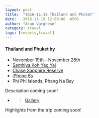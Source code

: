 ```yaml
---
layout: post
title:  "2016-11-19 Thailand and Phuket"
date:   2016-11-19 12:00:00 -0500
author: "Arun Varghese"
category: travel
tags: [resorts,travel]
---
```


#### Thailand and Phuket by <i class="fa fa-fw fa-plane"></i> 
+ <i class="fa fa-fw fa-calendar"></i> November 19th - November 28th
+ <i class="fa fa-fw fa-bed"></i> [Santhiya Koh Yao Yai](http://www.santhiya.com/kohyaoyai/?gclid=CjwKEAiApLDBBRC8oICb9NvKsg0SJAD9yOHsQCW36BYxSWyksAnJtbrtAZ_-KYqR5syfL7rxd8R7qhoCwk3w_wcB)
+ <i class="fa fa-fw fa-credit-card"></i> [Chase Sapphire Reserve](https://www.chase.com/card-benefits/sapphirereserve/rewards)
+ <i class="fa fa-fw fa-camera"></i> [iPhone 6s](http://www.apple.com/shop/buy-iphone/iphone6s)
+ <i class="fa fa-fw fa-map-marker"></i> Phi Phi Islands, Phang Na Bay

Description coming soon!

+ > [Gallery](http://imgur.com/a/4OJ0x)

Highlights from the trip coming soon!

<!-- <div class="img-container">
	<a target="_blank" href=""><img class="img-travel" src="" alt
	="thailand view"/></a>
</div> -->





